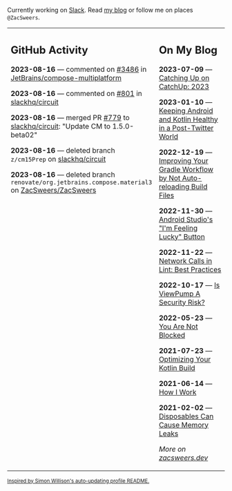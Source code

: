 Currently working on [Slack](https://slack.com/). Read [my blog](https://zacsweers.dev/) or follow me on places `@ZacSweers`.

<table><tr><td valign="top" width="60%">

## GitHub Activity
<!-- githubActivity starts -->
**2023-08-16** — commented on [#3486](https://github.com/JetBrains/compose-multiplatform/issues/3486#issuecomment-1681088978) in [JetBrains/compose-multiplatform](https://github.com/JetBrains/compose-multiplatform)

**2023-08-16** — commented on [#801](https://github.com/slackhq/circuit/pull/801#issuecomment-1681063151) in [slackhq/circuit](https://github.com/slackhq/circuit)

**2023-08-16** — merged PR [#779](https://github.com/slackhq/circuit/pull/779) to [slackhq/circuit](https://github.com/slackhq/circuit): "Update CM to 1.5.0-beta02"

**2023-08-16** — deleted branch `z/cm15Prep` on [slackhq/circuit](https://github.com/slackhq/circuit)

**2023-08-16** — deleted branch `renovate/org.jetbrains.compose.material3` on [ZacSweers/ZacSweers](https://github.com/ZacSweers/ZacSweers)
<!-- githubActivity ends -->
</td><td valign="top" width="40%">

## On My Blog
<!-- blog starts -->
**2023-07-09** — [Catching Up on CatchUp: 2023](https://www.zacsweers.dev/catching-up-on-catchup-2023/)

**2023-01-10** — [Keeping Android and Kotlin Healthy in a Post-Twitter World](https://www.zacsweers.dev/keeping-android-healthy/)

**2022-12-19** — [Improving Your Gradle Workflow by Not Auto-reloading Build Files](https://www.zacsweers.dev/improving-your-workflow-by-not-auto-reloading-build-files/)

**2022-11-30** — [Android Studio's "I'm Feeling Lucky" Button](https://www.zacsweers.dev/android-studios-im-feeling-lucky-button/)

**2022-11-22** — [Network Calls in Lint: Best Practices](https://www.zacsweers.dev/network-calls-in-lint-best-practices/)

**2022-10-17** — [Is ViewPump A Security Risk?](https://www.zacsweers.dev/is-viewpump-a-security-risk/)

**2022-05-23** — [You Are Not Blocked](https://www.zacsweers.dev/you-are-not-blocked/)

**2021-07-23** — [Optimizing Your Kotlin Build](https://www.zacsweers.dev/optimizing-your-kotlin-build/)

**2021-06-14** — [How I Work](https://www.zacsweers.dev/how-i-work/)

**2021-02-02** — [Disposables Can Cause Memory Leaks](https://www.zacsweers.dev/disposables-can-cause-memory-leaks/)
<!-- blog ends -->
_More on [zacsweers.dev](https://zacsweers.dev/)_
</td></tr></table>

<sub><a href="https://simonwillison.net/2020/Jul/10/self-updating-profile-readme/">Inspired by Simon Willison's auto-updating profile README.</a></sub>